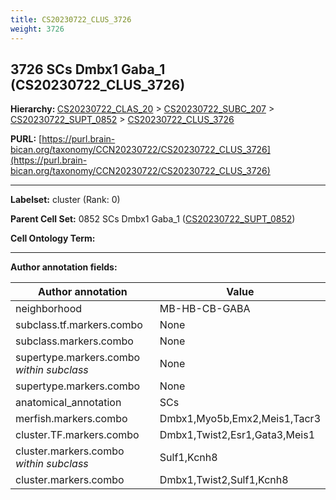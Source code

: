 ```yaml
---
title: CS20230722_CLUS_3726
weight: 3726
---
```

## 3726 SCs Dmbx1 Gaba_1 (CS20230722_CLUS_3726)
<b>Hierarchy: </b>
[CS20230722_CLAS_20](../CS20230722_CLAS_20) >
[CS20230722_SUBC_207](../CS20230722_SUBC_207) >
[CS20230722_SUPT_0852](../CS20230722_SUPT_0852) >
[CS20230722_CLUS_3726](../CS20230722_CLUS_3726)

**PURL:** [https://purl.brain-bican.org/taxonomy/CCN20230722/CS20230722_CLUS_3726](https://purl.brain-bican.org/taxonomy/CCN20230722/CS20230722_CLUS_3726)

---


**Labelset:** cluster (Rank: 0)

**Parent Cell Set:** 0852 SCs Dmbx1 Gaba_1 ([CS20230722_SUPT_0852](../CS20230722_SUPT_0852))



**Cell Ontology Term:** 

[MARKER GENES.]: #


---

[TRANSFERRED ANNOTATIONS.]: #


[AUTHOR ANNOTATION FIELDS.]: #


**Author annotation fields:**

| Author annotation | Value |
|-------------------|-------|
|neighborhood|MB-HB-CB-GABA|
|subclass.tf.markers.combo|None|
|subclass.markers.combo|None|
|supertype.markers.combo _within subclass_|None|
|supertype.markers.combo|None|
|anatomical_annotation|SCs|
|merfish.markers.combo|Dmbx1,Myo5b,Emx2,Meis1,Tacr3|
|cluster.TF.markers.combo|Dmbx1,Twist2,Esr1,Gata3,Meis1|
|cluster.markers.combo _within subclass_|Sulf1,Kcnh8|
|cluster.markers.combo|Dmbx1,Twist2,Sulf1,Kcnh8|
